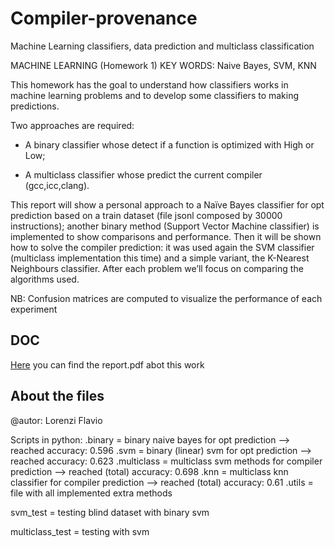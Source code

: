 # Compiler-provenance
Machine Learning classifiers, data prediction and multiclass classification

MACHINE LEARNING (Homework 1)
KEY WORDS: Naive Bayes, SVM, KNN

This homework has the goal to understand how classifiers works in machine learning problems and to develop some classifiers to making predictions.


Two approaches are required:


- A binary classifier whose detect if a function is optimized with High or Low;

- A multiclass classifier whose predict the current compiler (gcc,icc,clang).


This report will show a ​personal approach to a Naïve Bayes classifier for opt prediction based on a train dataset (file jsonl composed by 30000 instructions); another binary method (​Support Vector Machine classifier​) is implemented to show comparisons and performance. Then it will be shown how to solve the compiler prediction: it was used again the ​SVM classifier (multiclass implementation this time) and a simple variant, the K-Nearest Neighbours classifier​.
After each problem we’ll focus on comparing the algorithms used.


NB: Confusion matrices are computed to visualize the performance of each experiment

## DOC
[Here](Report.pdf) you can find the report.pdf abot this work



## About the files
@autor: Lorenzi Flavio 

Scripts in python:
.binary = binary naive bayes for opt prediction --> reached accuracy: 0.596
.svm = binary (linear) svm for opt prediction --> reached accuracy: 0.623
.multiclass = multiclass svm methods for compiler prediction --> reached (total) accuracy: 0.698
.knn = multiclass knn classifier for compiler prediction --> reached (total) accuracy: 0.61
.utils = file with all implemented extra methods


svm_test = testing blind dataset with binary svm

multiclass_test = testing with svm
